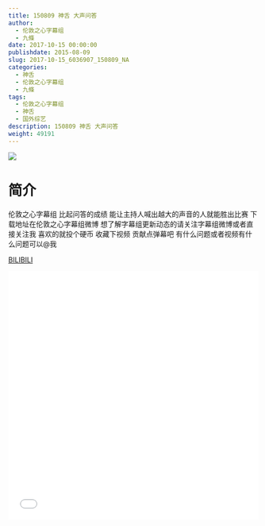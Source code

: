 ```yaml
---
title: 150809 神舌 大声问答
author: 
  - 伦敦之心字幕组
  - 九條
date: 2017-10-15 00:00:00
publishdate: 2015-08-09
slug: 2017-10-15_6036907_150809_NA
categories: 
  - 神舌
  - 伦敦之心字幕组
  - 九條
tags: 
  - 伦敦之心字幕组
  - 神舌
  - 国外综艺
description: 150809 神舌 大声问答
weight: 49191
---
```


![](https://i.imgur.com/ldrHgqO.jpg)

# 简介  
伦敦之心字幕组 比起问答的成绩 能让主持人喊出越大的声音的人就能胜出比赛 下载地址在伦敦之心字幕组微博 想了解字幕组更新动态的请关注字幕组微博或者直接关注我 喜欢的就投个硬币 收藏下视频 贡献点弹幕吧
有什么问题或者视频有什么问题可以@我

  [BILIBILI](https://www.bilibili.com/video/av6036907/)


  <iframe src="//www.bilibili.com/html/html5player.html?cid=9798919&aid=6036907" width="100%" height="500" frameborder="0" allowfullscreen="allowfullscreen"></iframe>
